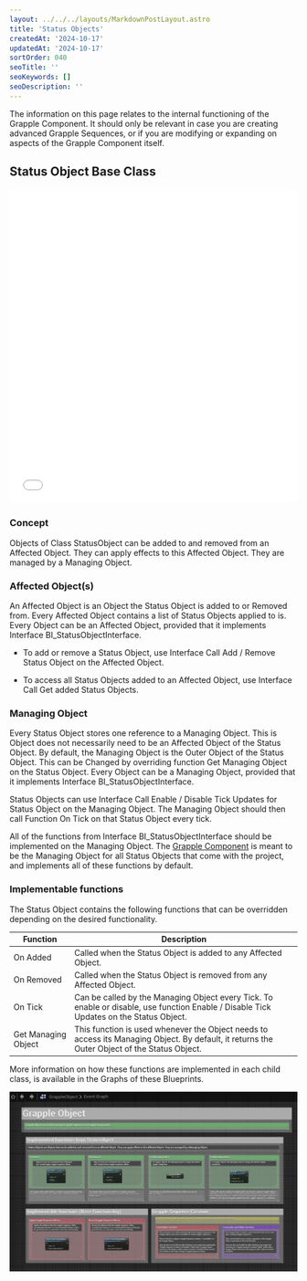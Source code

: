 ```yaml
---
layout: ../../../layouts/MarkdownPostLayout.astro
title: 'Status Objects'
createdAt: '2024-10-17'
updatedAt: '2024-10-17'
sortOrder: 040
seoTitle: ''
seoKeywords: []
seoDescription: ''
---
```


<div class="note">The information on this page relates to the internal functioning of the Grapple Component. It should only be relevant in case you are creating advanced Grapple Sequences, or if you are modifying or expanding on aspects of the Grapple Component itself. </div>

## Status Object Base Class

<embed src="/pdf/slide-custom-objects.pdf" width="100%" height="550px" toolbar=0 frameborder="0" scrolling="no" />

### Concept

Objects of Class <span class="object">StatusObject</span> can be added to and removed from an Affected Object. They can apply effects to this Affected Object. They are managed by a Managing Object.

### Affected Object(s)

An Affected Object is an Object the Status Object is added to or Removed from. Every Affected Object contains a list of Status Objects applied to is. Every Object can be an Affected Object, provided that it implements Interface <span class="object">BI_StatusObjectInterface</span>. 

* To add or remove a Status Object, use Interface Call <span class="function">Add / Remove Status Object</span> on the Affected Object.

* To access all Status Objects added to an Affected Object, use Interface Call <span class="function">Get added Status Objects</span>.

### Managing Object

Every Status Object stores one reference to a Managing Object. This is Object does not necessarily need to be an Affected Object of the Status Object. By default, the Managing Object is the Outer Object of the Status Object. This can be Changed by overriding function <span class="function">Get Managing Object</span> on the Status Object. Every Object can be a Managing Object, provided that it implements Interface <span class="object">BI_StatusObjectInterface</span>. 

Status Objects can use Interface Call <span class="function">Enable / Disable Tick Updates for Status Object</span> on the Managing Object. The Managing Object should then call Function On Tick on that Status Object every tick.

All of the functions from Interface <span class="object">BI_StatusObjectInterface</span> should be implemented on the Managing Object. The [Grapple Component](/grapple-component/1-overview-of-the-grapple-component/basic-concepts) is meant to be the Managing Object for all Status Objects that come with the project, and implements all of these functions by default. 

### Implementable functions

The Status Object contains the following functions that can be overridden depending on the desired functionality.

| Function | Description |
| ----------- | ----------- |
| <span class="function"> On Added</span> | Called when the Status Object is added to any Affected Object.  |
| <span class="function"> On Removed	</span> | Called when the Status Object is removed from any Affected Object. |
| <span class="function"> On Tick	</span> | Can be called by the Managing Object every Tick. To enable or disable, use function Enable / Disable Tick Updates on the Status Object. |
| <span class="function"> Get Managing Object	</span> | This function is used whenever the Object needs to access its Managing Object. By default, it returns the Outer Object of the Status Object. |

<div class="note">More information on how these functions are implemented in each child class, is available in the Graphs of these Blueprints.</div>

![](../../../assets/grapple-component/grapple-object-graph.jpg)
